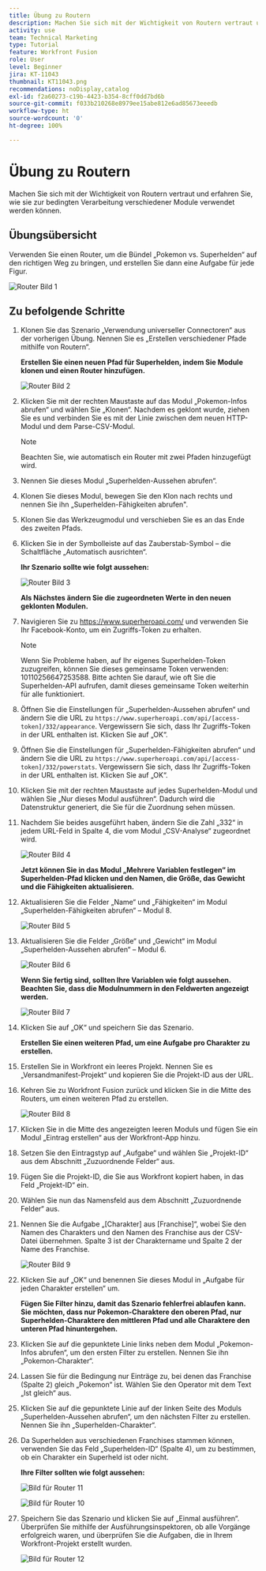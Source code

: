 ```yaml
---
title: Übung zu Routern
description: Machen Sie sich mit der Wichtigkeit von Routern vertraut und erfahren Sie, wie sie zur bedingten Verarbeitung verschiedener Module verwendet werden können.
activity: use
team: Technical Marketing
type: Tutorial
feature: Workfront Fusion
role: User
level: Beginner
jira: KT-11043
thumbnail: KT11043.png
recommendations: noDisplay,catalog
exl-id: f2a60273-c19b-4423-b354-8cff0dd7bd6b
source-git-commit: f033b210268e8979ee15abe812e6ad85673eeedb
workflow-type: ht
source-wordcount: '0'
ht-degree: 100%

---
```


# Übung zu Routern

Machen Sie sich mit der Wichtigkeit von Routern vertraut und erfahren Sie, wie sie zur bedingten Verarbeitung verschiedener Module verwendet werden können.

## Übungsübersicht

Verwenden Sie einen Router, um die Bündel „Pokemon vs. Superhelden“ auf den richtigen Weg zu bringen, und erstellen Sie dann eine Aufgabe für jede Figur.

![Router Bild 1](../12-exercises/assets/routers-walkthrough-1.png)

## Zu befolgende Schritte

1. Klonen Sie das Szenario „Verwendung universeller Connectoren“ aus der vorherigen Übung. Nennen Sie es „Erstellen verschiedener Pfade mithilfe von Routern“.

   **Erstellen Sie einen neuen Pfad für Superhelden, indem Sie Module klonen und einen Router hinzufügen.**

   ![Router Bild 2](../12-exercises/assets/routers-walkthrough-2.png)

1. Klicken Sie mit der rechten Maustaste auf das Modul „Pokemon-Infos abrufen“ und wählen Sie „Klonen“. Nachdem es geklont wurde, ziehen Sie es und verbinden Sie es mit der Linie zwischen dem neuen HTTP-Modul und dem Parse-CSV-Modul.

   >[!NOTE]
   >
   > Beachten Sie, wie automatisch ein Router mit zwei Pfaden hinzugefügt wird.

1. Nennen Sie dieses Modul „Superhelden-Aussehen abrufen“.
1. Klonen Sie dieses Modul, bewegen Sie den Klon nach rechts und nennen Sie ihn „Superhelden-Fähigkeiten abrufen&quot;.
1. Klonen Sie das Werkzeugmodul und verschieben Sie es an das Ende des zweiten Pfads.
1. Klicken Sie in der Symbolleiste auf das Zauberstab-Symbol – die Schaltfläche „Automatisch ausrichten“.

   **Ihr Szenario sollte wie folgt aussehen:**

   ![Router Bild 3](../12-exercises/assets/routers-walkthrough-3.png)

   **Als Nächstes ändern Sie die zugeordneten Werte in den neuen geklonten Modulen.**

1. Navigieren Sie zu <https://www.superheroapi.com/> und verwenden Sie Ihr Facebook-Konto, um ein Zugriffs-Token zu erhalten.

   >[!NOTE]
   >
   >Wenn Sie Probleme haben, auf Ihr eigenes Superhelden-Token zuzugreifen, können Sie dieses gemeinsame Token verwenden: 10110256647253588. Bitte achten Sie darauf, wie oft Sie die Superhelden-API aufrufen, damit dieses gemeinsame Token weiterhin für alle funktioniert.

1. Öffnen Sie die Einstellungen für „Superhelden-Aussehen abrufen“ und ändern Sie die URL zu `https://www.superheroapi.com/api/[access- token]/332/appearance`. Vergewissern Sie sich, dass Ihr Zugriffs-Token in der URL enthalten ist. Klicken Sie auf „OK“.
1. Öffnen Sie die Einstellungen für „Superhelden-Fähigkeiten abrufen“ und ändern Sie die URL zu `https://www.superheroapi.com/api/[access- token]/332/powerstats`. Vergewissern Sie sich, dass Ihr Zugriffs-Token in der URL enthalten ist. Klicken Sie auf „OK“.
1. Klicken Sie mit der rechten Maustaste auf jedes Superhelden-Modul und wählen Sie „Nur dieses Modul ausführen“. Dadurch wird die Datenstruktur generiert, die Sie für die Zuordnung sehen müssen.
1. Nachdem Sie beides ausgeführt haben, ändern Sie die Zahl „332“ in jedem URL-Feld in Spalte 4, die vom Modul „CSV-Analyse“ zugeordnet wird.

   ![Router Bild 4](../12-exercises/assets/routers-walkthrough-4.png)

   **Jetzt können Sie in das Modul „Mehrere Variablen festlegen“ im Superhelden-Pfad klicken und den Namen, die Größe, das Gewicht und die Fähigkeiten aktualisieren.**

1. Aktualisieren Sie die Felder „Name“ und „Fähigkeiten“ im Modul „Superhelden-Fähigkeiten abrufen“ – Modul 8.

   ![Router Bild 5](../12-exercises/assets/routers-walkthrough-5.png)

1. Aktualisieren Sie die Felder „Größe“ und „Gewicht“ im Modul „Superhelden-Aussehen abrufen“ – Modul 6.

   ![Router Bild 6](../12-exercises/assets/routers-walkthrough-6.png)

   **Wenn Sie fertig sind, sollten Ihre Variablen wie folgt aussehen. Beachten Sie, dass die Modulnummern in den Feldwerten angezeigt werden.**

   ![Router Bild 7](../12-exercises/assets/routers-walkthrough-7.png)

1. Klicken Sie auf „OK“ und speichern Sie das Szenario.

   **Erstellen Sie einen weiteren Pfad, um eine Aufgabe pro Charakter zu erstellen.**

1. Erstellen Sie in Workfront ein leeres Projekt. Nennen Sie es „Versandmanifest-Projekt“ und kopieren Sie die Projekt-ID aus der URL.
1. Kehren Sie zu Workfront Fusion zurück und klicken Sie in die Mitte des Routers, um einen weiteren Pfad zu erstellen.

   ![Router Bild 8](../12-exercises/assets/routers-walkthrough-8.png)

1. Klicken Sie in die Mitte des angezeigten leeren Moduls und fügen Sie ein Modul „Eintrag erstellen“ aus der Workfront-App hinzu.
1. Setzen Sie den Eintragstyp auf „Aufgabe“ und wählen Sie „Projekt-ID“ aus dem Abschnitt „Zuzuordnende Felder“ aus.
1. Fügen Sie die Projekt-ID, die Sie aus Workfront kopiert haben, in das Feld „Projekt-ID“ ein.
1. Wählen Sie nun das Namensfeld aus dem Abschnitt „Zuzuordnende Felder“ aus.
1. Nennen Sie die Aufgabe „[Charakter] aus [Franchise]“, wobei Sie den Namen des Charakters und den Namen des Franchise aus der CSV-Datei übernehmen. Spalte 3 ist der Charaktername und Spalte 2 der Name des Franchise.

   ![Router Bild 9](../12-exercises/assets/routers-walkthrough-9.png)

1. Klicken Sie auf „OK“ und benennen Sie dieses Modul in „Aufgabe für jeden Charakter erstellen“ um.

   **Fügen Sie Filter hinzu, damit das Szenario fehlerfrei ablaufen kann. Sie möchten, dass nur Pokemon-Charaktere den oberen Pfad, nur Superhelden-Charaktere den mittleren Pfad und alle Charaktere den unteren Pfad hinuntergehen.**

1. Klicken Sie auf die gepunktete Linie links neben dem Modul „Pokemon-Infos abrufen“, um den ersten Filter zu erstellen. Nennen Sie ihn „Pokemon-Charakter“.
1. Lassen Sie für die Bedingung nur Einträge zu, bei denen das Franchise (Spalte 2) gleich „Pokemon“ ist. Wählen Sie den Operator mit dem Text „Ist gleich“ aus.
1. Klicken Sie auf die gepunktete Linie auf der linken Seite des Moduls „Superhelden-Aussehen abrufen“, um den nächsten Filter zu erstellen. Nennen Sie ihn „Superhelden-Charakter“.
1. Da Superhelden aus verschiedenen Franchises stammen können, verwenden Sie das Feld „Superhelden-ID“ (Spalte 4), um zu bestimmen, ob ein Charakter ein Superheld ist oder nicht.

   **Ihre Filter sollten wie folgt aussehen:**

   ![Bild für Router 11](../12-exercises/assets/routers-walkthrough-11.png)

   ![Bild für Router 10](../12-exercises/assets/routers-walkthrough-10.png)

1. Speichern Sie das Szenario und klicken Sie auf „Einmal ausführen“. Überprüfen Sie mithilfe der Ausführungsinspektoren, ob alle Vorgänge erfolgreich waren, und überprüfen Sie die Aufgaben, die in Ihrem Workfront-Projekt erstellt wurden.

   ![Bild für Router 12](../12-exercises/assets/routers-walkthrough-12.png)
